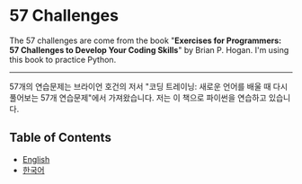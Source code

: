 # 57 Challenges

The 57 challenges are come from the book "**Exercises for Programmers: 57 Challenges to Develop Your Coding Skills**" by Brian P. Hogan. I'm using this book to practice Python.

----------

57개의 연습문제는 브라이언 호건의 저서 "코딩 트레이닝: 새로운 언어를 배울 때 다시 풀어보는 57개 연습문제"에서 가져왔습니다. 저는 이 책으로 파이썬을 연습하고 있습니다.

## Table of Contents

* [English](https://github.com/jbaltop/57_Challenges/blob/master/toc_eng.md)
* [한국어](https://github.com/jbaltop/57_Challenges/blob/master/toc_kor.md)
